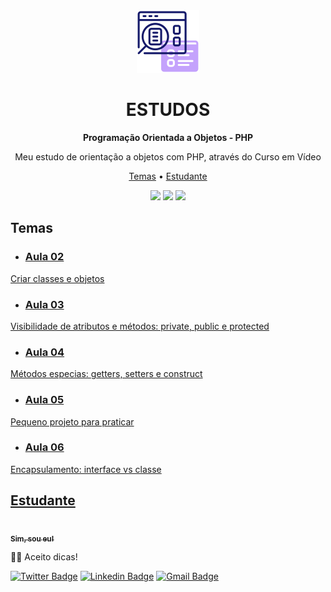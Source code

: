 <div align='center'>
 <img src='.imagens/icone.png' width=100>
</div>
<h1 align="center">ESTUDOS</h1>
<div align="center">

  **Programação Orientada a Objetos - PHP**

</div>
<p align="center">Meu estudo de orientação a objetos com PHP, através do Curso em Vídeo</p>


<p align="center">
 <a href="#objetivo">Temas</a> • 
 <a href="#autor">Estudante</a>
</p>

<div align='center'>
  <img src='https://img.shields.io/static/v1?label=--------------------&message=--------------------&color=788BFF&style=flat-square'>
  <img src='https://img.shields.io/static/v1?label=--------------------&message=--------------------&color=788BFF&style=flat-square'> 
  <img src='https://img.shields.io/static/v1?label=--------------------&message=--------------------&color=788BFF&style=flat-square'> 
</div>

<h2 id='objetivo'>Temas</h2>

* <h3><a href="https://github.com/laribrito/Poo-php/tree/main/aula02">Aula 02</h3>

Criar classes e objetos

* <h3><a href="https://github.com/laribrito/Poo-php/tree/main/aula03">Aula 03</h3>

Visibilidade de atributos e métodos: private, public e protected

* <h3><a href="https://github.com/laribrito/Poo-php/tree/main/aula04">Aula 04</h3>

Métodos especias: getters, setters e construct

* <h3><a href="https://github.com/laribrito/Poo-php/tree/main/aula05">Aula 05</h3>

Pequeno projeto para praticar

* <h3><a href="https://github.com/laribrito/Poo-php/tree/main/aula06">Aula 06</h3>

Encapsulamento: interface vs classe

<h2 id='autor'> Estudante </h2>
<a href="https://github.com/laribrito">
 <img style="border-radius: 50%;" src="https://avatars.githubusercontent.com/laribrito" width="100px;" alt=""/>
 <br />
 <sub><b>Sim, sou eu!</b></sub></a>

👋🏽 Aceito dicas!

[![Twitter Badge](https://img.shields.io/badge/-@laribrit0-1ca0f1?style=flat-square&labelColor=1ca0f1&logo=twitter&logoColor=white&link=https://twitter.com/laribrit0)](https://twitter.com/laribrit0) 
[![Linkedin Badge](https://img.shields.io/badge/-Larissa-blue?style=flat-square&logo=Linkedin&logoColor=white&link=https://www.linkedin.com/in/larissa-brit0/)](https://www.linkedin.com/in/larissa-brit0/) 
[![Gmail Badge](https://img.shields.io/badge/-lary.29.ds@gmail.com-c14438?style=flat-square&logo=Gmail&logoColor=white&link=mailto:lary.29.ds@gmail.com)](mailto:lary.29.ds@gmail.com)

